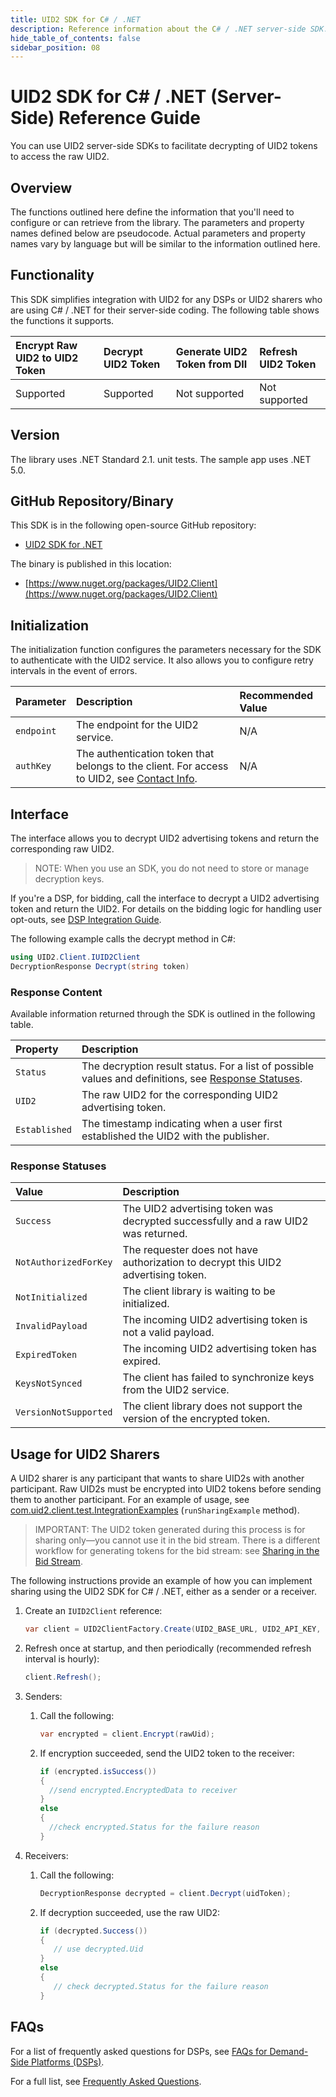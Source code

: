 ```yaml
---
title: UID2 SDK for C# / .NET
description: Reference information about the C# / .NET server-side SDK.
hide_table_of_contents: false
sidebar_position: 08
---
```


# UID2 SDK for C# / .NET (Server-Side) Reference Guide

You can use UID2 server-side SDKs to facilitate decrypting of UID2 tokens to access the raw UID2. 

<!-- This guide includes the following information:

- [Overview](#overview)
- [Functionality](#functionality)
- [Version](#version)
- [GitHub Repository/Binary](#github-repositorybinary)
- [Initialization](#initialization)
- [Interface](#interface)
  - [Response Content](#response-content)
  - [Response Statuses](#response-statuses)
- [FAQs](#faqs)
- [Usage for UID2 Sharers](#usage-for-uid2-sharers) -->

## Overview

The functions outlined here define the information that you'll need to configure or can retrieve from the library. The parameters and property names defined below are pseudocode. Actual parameters and property names vary by language but will be similar to the information outlined here.

## Functionality

This SDK simplifies integration with UID2 for any DSPs or UID2 sharers who are using C# / .NET for their server-side coding. The following table shows the functions it supports.

| Encrypt Raw UID2 to UID2 Token | Decrypt UID2 Token | Generate UID2 Token from DII | Refresh UID2 Token |
| :--- | :--- | :--- | :--- |
| Supported | Supported | Not supported | Not supported |

## Version

The library uses .NET Standard 2.1. unit tests. The sample app uses .NET 5.0.

## GitHub Repository/Binary


This SDK is in the following open-source GitHub repository:

- [UID2 SDK for .NET](https://github.com/IABTechLab/uid2-client-net/blob/master/README.md)

The binary is published in this location:

- [https://www.nuget.org/packages/UID2.Client](https://www.nuget.org/packages/UID2.Client)

## Initialization

The initialization function configures the parameters necessary for the SDK to authenticate with the UID2 service. It also allows you to configure retry intervals in the event of errors.

| Parameter | Description | Recommended Value |
| :--- | :--- | :--- |
| `endpoint` | The endpoint for the UID2 service. | N/A |
| `authKey` | The authentication token that belongs to the client. For access to UID2, see [Contact Info](../getting-started/gs-account-setup.md#contact-info). | N/A |

## Interface 

The interface allows you to decrypt UID2 advertising tokens and return the corresponding raw UID2. 

>NOTE: When you use an SDK, you do not need to store or manage decryption keys.

If you're a DSP, for bidding, call the interface to decrypt a UID2 advertising token and return the UID2. For details on the bidding logic for handling user opt-outs, see [DSP Integration Guide](../guides/dsp-guide.md).

The following example calls the decrypt method in C#:

```cs
using UID2.Client.IUID2Client
DecryptionResponse Decrypt(string token)
```

### Response Content

Available information returned through the SDK is outlined in the following table.

| Property | Description |
| :--- | :--- |
| `Status` | The decryption result status. For a list of possible values and definitions, see [Response Statuses](#response-statuses). |
| `UID2` | The raw UID2 for the corresponding UID2 advertising token. |
| `Established` | The timestamp indicating when a user first established the UID2 with the publisher. |

### Response Statuses

| Value | Description |
| :--- | :--- |
| `Success` | The UID2 advertising token was decrypted successfully and a raw UID2 was returned. |
| `NotAuthorizedForKey` | The requester does not have authorization to decrypt this UID2 advertising token.|
| `NotInitialized` | The client library is waiting to be initialized. |
| `InvalidPayload` | The incoming UID2 advertising token is not a valid payload. |
| `ExpiredToken` | The incoming UID2 advertising token has expired. |
| `KeysNotSynced` | The client has failed to synchronize keys from the UID2 service. |
| `VersionNotSupported` |  The client library does not support the version of the encrypted token. |

## Usage for UID2 Sharers

A UID2 sharer is any participant that wants to share UID2s with another participant. Raw UID2s must be encrypted into UID2 tokens before sending them to another participant. For an example of usage, see [com.uid2.client.test.IntegrationExamples](https://github.com/IABTechLab/uid2-client-java/blob/master/src/test/java/com/uid2/client/test/IntegrationExamples.java) (`runSharingExample` method).

>IMPORTANT: The UID2 token generated during this process is for sharing only&#8212;you cannot use it in the bid stream. There is a different workflow for generating tokens for the bid stream: see [Sharing in the Bid Stream](../sharing/sharing-bid-stream.md).

The following instructions provide an example of how you can implement sharing using the UID2 SDK for C# / .NET, either as a sender or a receiver.

1. Create an ```IUID2Client``` reference:
 
    ```cs
   var client = UID2ClientFactory.Create(UID2_BASE_URL, UID2_API_KEY, UID2_SECRET_KEY);
   ```
2. Refresh once at startup, and then periodically (recommended refresh interval is hourly):

    ```cs
   client.Refresh();
    ```
3. Senders: 
   1. Call the following:

       ```cs
      var encrypted = client.Encrypt(rawUid);
      ```
   2. If encryption succeeded, send the UID2 token to the receiver:   

       ```cs
      if (encrypted.isSuccess()) 
      { 
         //send encrypted.EncryptedData to receiver
      } 
      else 
      {
         //check encrypted.Status for the failure reason
      }
      ```
4. Receivers: 
   1. Call the following:

      ```cs
      DecryptionResponse decrypted = client.Decrypt(uidToken);
      ```
   2. If decryption succeeded, use the raw UID2:
    
      ```cs
      if (decrypted.Success()) 
      {
         // use decrypted.Uid 
      } 
      else 
      {
         // check decrypted.Status for the failure reason 
      }
      ```

## FAQs

For a list of frequently asked questions for DSPs, see [FAQs for Demand-Side Platforms (DSPs)](../getting-started/gs-faqs.md#faqs-for-demand-side-platforms-dsps).

For a full list, see [Frequently Asked Questions](../getting-started/gs-faqs.md).
